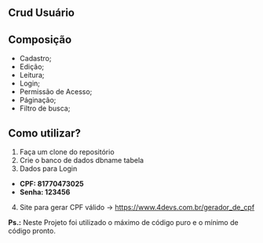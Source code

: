 ## Crud Usuário

## Composição

- Cadastro;
- Edição;
- Leitura;
- Login;
- Permissão de Acesso;
- Páginação;
- Filtro de busca;

## Como utilizar?

1. Faça um clone do repositório
2. Crie o banco de dados dbname tabela
3. Dados para Login 
- **CPF: 81770473025**
- **Senha: 123456**
4. Site para gerar CPF válido -> https://www.4devs.com.br/gerador_de_cpf

**Ps.:** Neste Projeto foi utilizado o máximo de código puro e o mínimo de código pronto.
